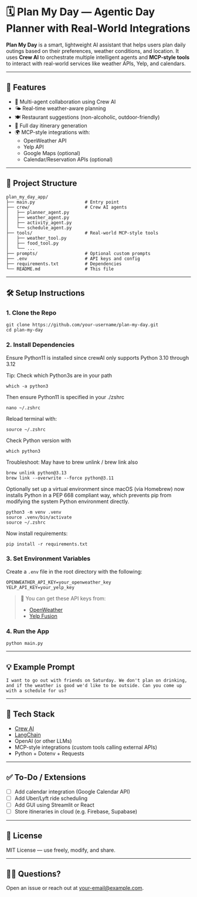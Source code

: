 # 🗓️ Plan My Day — Agentic Day Planner with Real-World Integrations

**Plan My Day** is a smart, lightweight AI assistant that helps users plan daily outings based on their preferences, weather conditions, and location. It uses **Crew AI** to orchestrate multiple intelligent agents and **MCP-style tools** to interact with real-world services like weather APIs, Yelp, and calendars.

---

## 🚀 Features

- 🤖 Multi-agent collaboration using Crew AI
- 🌤️ Real-time weather-aware planning
- 🍽️ Restaurant suggestions (non-alcoholic, outdoor-friendly)
- 📅 Full day itinerary generation
- 🌍 MCP-style integrations with:
  - OpenWeather API
  - Yelp API
  - Google Maps (optional)
  - Calendar/Reservation APIs (optional)

---

## 📁 Project Structure

```
plan_my_day_app/
├── main.py                   # Entry point
├── crew/                     # Crew AI agents
│   ├── planner_agent.py
│   ├── weather_agent.py
│   ├── activity_agent.py
│   └── schedule_agent.py
├── tools/                    # Real-world MCP-style tools
│   ├── weather_tool.py
│   ├── food_tool.py
│   └── ...
├── prompts/                  # Optional custom prompts
├── .env                      # API keys and config
├── requirements.txt          # Dependencies
└── README.md                 # This file
```

---

## 🛠️ Setup Instructions

### 1. Clone the Repo

```
git clone https://github.com/your-username/plan-my-day.git
cd plan-my-day
```

### 2. Install Dependencies

Ensure Python11 is installed since crewAI only supports Python 3.10 through 3.12

Tip: 
Check which Python3s are in your path
```
which -a python3
```

Then ensure Python11 is specified in your ./zshrc
```
nano ~/.zshrc  
```

Reload terminal with:
```
source ~/.zshrc  
```

Check Python version with
```
which python3
```

Troubleshoot: May have to brew unlink / brew link also
```
brew unlink python@3.13
brew link --overwrite --force python@3.11
```


Optionally set up a virtual environment since macOS (via Homebrew) now installs Python in a PEP 668 compliant way, which prevents pip from modifying the system Python environment directly.

```
python3 -m venv .venv
source .venv/bin/activate
source ~/.zshrc  
```


Now install requirements:

```
pip install -r requirements.txt
```

### 3. Set Environment Variables

Create a `.env` file in the root directory with the following:

```env
OPENWEATHER_API_KEY=your_openweather_key
YELP_API_KEY=your_yelp_key
```

> 🔐 You can get these API keys from:
> - [OpenWeather](https://openweathermap.org/api)
> - [Yelp Fusion](https://www.yelp.com/developers/documentation/v3)

### 4. Run the App

```
python main.py
```

---

## 💡 Example Prompt

```
I want to go out with friends on Saturday. We don't plan on drinking, and if the weather is good we'd like to be outside. Can you come up with a schedule for us?
```

---

## 🧠 Tech Stack

- [Crew AI](https://github.com/joaomdmoura/crewAI)
- [LangChain](https://www.langchain.com/)
- OpenAI (or other LLMs)
- MCP-style integrations (custom tools calling external APIs)
- Python + Dotenv + Requests

---

## ✅ To-Do / Extensions

- [ ] Add calendar integration (Google Calendar API)
- [ ] Add Uber/Lyft ride scheduling
- [ ] Add GUI using Streamlit or React
- [ ] Store itineraries in cloud (e.g. Firebase, Supabase)

---

## 📄 License

MIT License — use freely, modify, and share.

---

## 🙋‍♂️ Questions?

Open an issue or reach out at [your-email@example.com](mailto:your-email@example.com).
